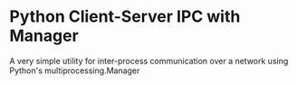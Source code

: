 # Python Client-Server IPC with Manager
A very simple utility for inter-process communication over a network using Python's multiprocessing.Manager
